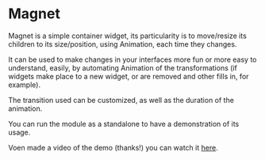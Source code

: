 Magnet
======

Magnet is a simple container widget, its particularity is to move/resize its
children to its size/position, using Animation, each time they changes.

It can be used to make changes in your interfaces more fun or more easy
to understand, easily, by automating Animation of the transformations
(if widgets make place to a new widget, or are removed and other fills
in, for example).

The transition used can be customized, as well as the duration of the
animation.

You can run the module as a standalone to have a demonstration of its
usage.

Voen made a video of the demo (thanks!) you can watch it
[here](http://youtu.be/fUWADtenU9o).
